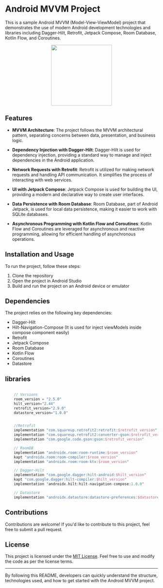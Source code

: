 # Android MVVM Project

This is a sample Android MVVM (Model-View-ViewModel) project that demonstrates the use of modern Android development technologies and libraries including Dagger-Hilt, Retrofit, Jetpack Compose, Room Database, Kotlin Flow, and Coroutines.

<p align="center">
  <img src="https://developer.okta.com/assets-jekyll/blog/tutorial-kotlin-beginners-guide/kotlin-logo-social-21c8518b19eb96d96f35e0057bb92b7e1281a24820e0fa09e39c42f184bd7faa.png" width="200" />
</p>

## Features

- **MVVM Architecture**: The project follows the MVVM architectural pattern, separating concerns between data, presentation, and business logic.

- **Dependency Injection with Dagger-Hilt**: Dagger-Hilt is used for dependency injection, providing a standard way to manage and inject dependencies in the Android application.

- **Network Requests with Retrofit**: Retrofit is utilized for making network requests and handling API communication. It simplifies the process of interacting with web services.

- **UI with Jetpack Compose**: Jetpack Compose is used for building the UI, providing a modern and declarative way to create user interfaces.

- **Data Persistence with Room Database**: Room Database, part of Android Jetpack, is used for local data persistence, making it easier to work with SQLite databases.

- **Asynchronous Programming with Kotlin Flow and Coroutines**: Kotlin Flow and Coroutines are leveraged for asynchronous and reactive programming, allowing for efficient handling of asynchronous operations.

## Installation and Usage

To run the project, follow these steps:

1. Clone the repository
2. Open the project in Android Studio
3. Build and run the project on an Android device or emulator

## Dependencies

The project relies on the following key dependencies:

- Dagger-Hilt
- Hilt-Navigation-Compose (It is used for inject viewModels inside compose component easily)
- Retrofit
- Jetpack Compose
- Room Database
- Kotlin Flow
- Coroutines
- Datastore

## libraries
```Kotlin
    
    // Versions
    room_version = "2.5.0"
    hilt_version="2.44"
    retrofit_version="2.9.0"
    datastore_version="1.0.0"


    //Retrofit
    implementation "com.squareup.retrofit2:retrofit:$retrofit_version"
    implementation "com.squareup.retrofit2:converter-gson:$retrofit_version"
    implementation "com.google.code.gson:gson:$retrofit_version"

    // RoomDB
    implementation "androidx.room:room-runtime:$room_version"
    kapt "androidx.room:room-compiler:$room_version"
    implementation "androidx.room:room-ktx:$room_version"

    // Dagger-Hilt
    implementation "com.google.dagger:hilt-android:$hilt_version"
    kapt "com.google.dagger:hilt-compiler:$hilt_version"
    implementation 'androidx.hilt:hilt-navigation-compose:1.0.0'

    // Datastore
    implementation "androidx.datastore:datastore-preferences:$datastore_version"

```

## Contributions

Contributions are welcome! If you'd like to contribute to this project, feel free to submit a pull request.

## License

This project is licensed under the [MIT License](https://opensource.org/licenses/MIT). Feel free to use and modify the code as per the license terms.

---

By following this README, developers can quickly understand the structure, technologies used, and how to get started with the Android MVVM project.
